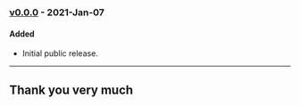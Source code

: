 ### [v0.0.0](https://github.com/imithu/Database-of-Countries/releases/tag/v0.0.0) - 2021-Jan-07
#### Added
- Initial public release.


---
## Thank you very much